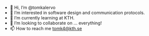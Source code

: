- 👋 Hi, I’m @tomkalervo
- 👀 I’m interested in software design and communication protocols.
- 🌱 I’m currently learning at KTH.
- 💞️ I’m looking to collaborate on ... everything!
- 📫 How to reach me tomk4@kth.se

<!---
tomkalervo/tomkalervo is a ✨ special ✨ repository because its `README.md` (this file) appears on your GitHub profile.
You can click the Preview link to take a look at your changes.
--->

